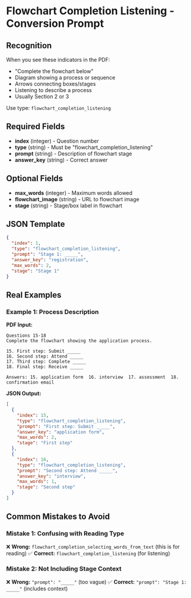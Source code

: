 # Flowchart Completion Listening - Conversion Prompt

## Recognition
When you see these indicators in the PDF:
- "Complete the flowchart below"
- Diagram showing a process or sequence
- Arrows connecting boxes/stages
- Listening to describe a process
- Usually Section 2 or 3

Use type: `flowchart_completion_listening`

## Required Fields
- **index** (integer) - Question number
- **type** (string) - Must be "flowchart_completion_listening"
- **prompt** (string) - Description of flowchart stage
- **answer_key** (string) - Correct answer

## Optional Fields
- **max_words** (integer) - Maximum words allowed
- **flowchart_image** (string) - URL to flowchart image
- **stage** (string) - Stage/box label in flowchart

## JSON Template
```json
{
  "index": 1,
  "type": "flowchart_completion_listening",
  "prompt": "Stage 1: _____",
  "answer_key": "registration",
  "max_words": 2,
  "stage": "Stage 1"
}
```

## Real Examples

### Example 1: Process Description
**PDF Input:**
```
Questions 15-18
Complete the flowchart showing the application process.

15. First step: Submit _____
16. Second step: Attend _____
17. Third step: Complete _____
18. Final step: Receive _____

Answers: 15. application form  16. interview  17. assessment  18. confirmation email
```

**JSON Output:**
```json
[
  {
    "index": 15,
    "type": "flowchart_completion_listening",
    "prompt": "First step: Submit _____",
    "answer_key": "application form",
    "max_words": 2,
    "stage": "First step"
  },
  {
    "index": 16,
    "type": "flowchart_completion_listening",
    "prompt": "Second step: Attend _____",
    "answer_key": "interview",
    "max_words": 1,
    "stage": "Second step"
  }
]
```

## Common Mistakes to Avoid

### Mistake 1: Confusing with Reading Type
❌ **Wrong:** `flowchart_completion_selecting_words_from_text` (this is for reading)
✅ **Correct:** `flowchart_completion_listening` (for listening)

### Mistake 2: Not Including Stage Context
❌ **Wrong:** `"prompt": "_____"` (too vague)
✅ **Correct:** `"prompt": "Stage 1: _____"` (includes context)
